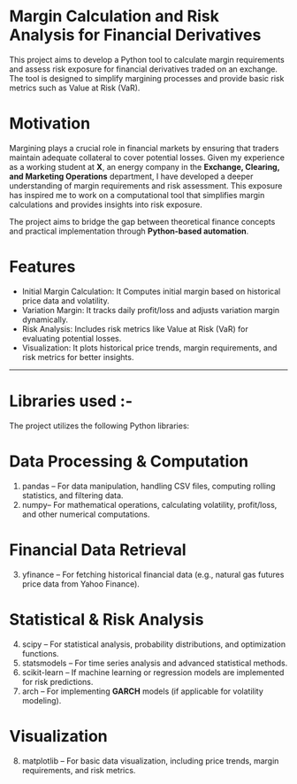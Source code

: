# Margin Calculation and Risk Analysis for Financial Derivatives

This project aims to develop a Python tool to calculate margin requirements and assess risk exposure for financial derivatives traded on an exchange. The tool is designed to simplify margining processes and provide basic risk metrics such as Value at Risk (VaR).  


# Motivation  

Margining plays a crucial role in financial markets by ensuring that traders maintain adequate collateral to cover potential losses. Given my experience as a working student at **X**, an energy company in the **Exchange, Clearing, and Marketing Operations** department, I have developed a deeper understanding of margin requirements and risk assessment. This exposure has inspired me to work on a computational tool that simplifies margin calculations and provides insights into risk exposure.  

The project aims to bridge the gap between theoretical finance concepts and practical implementation through **Python-based automation**.  

# Features

- Initial Margin Calculation: It Computes initial margin based on historical price data and volatility.  
- Variation Margin: It tracks daily profit/loss and adjusts variation margin dynamically.  
- Risk Analysis: Includes risk metrics like Value at Risk (VaR) for evaluating potential losses.  
- Visualization: It plots historical price trends, margin requirements, and risk metrics for better insights.  

---

# Libraries used :-

The project utilizes the following Python libraries:  

# Data Processing & Computation 
1. pandas – For data manipulation, handling CSV files, computing rolling statistics, and filtering data.  
2. numpy– For mathematical operations, calculating volatility, profit/loss, and other numerical computations.  

# Financial Data Retrieval  
3. yfinance – For fetching historical financial data (e.g., natural gas futures price data from Yahoo Finance).  

# Statistical & Risk Analysis 
4. scipy – For statistical analysis, probability distributions, and optimization functions.  
5. statsmodels – For time series analysis and advanced statistical methods.  
6. scikit-learn – If machine learning or regression models are implemented for risk predictions.  
7. arch – For implementing **GARCH** models (if applicable for volatility modeling).  

# Visualization
8. matplotlib – For basic data visualization, including price trends, margin requirements, and risk metrics.  


